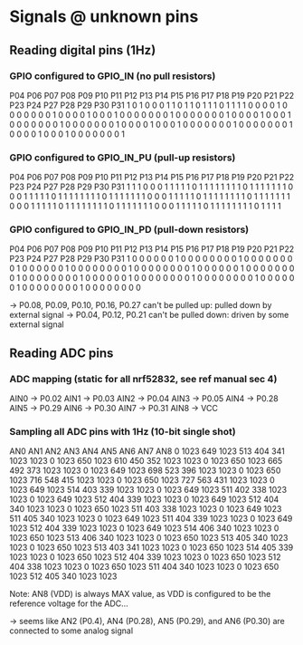 # Signals @ unknown pins

## Reading digital pins (1Hz)

### GPIO configured to GPIO_IN (no pull resistors)
P04 P06 P07 P08 P09 P10 P11 P12 P13 P14 P15 P16 P17 P18 P19 P20 P21 P22 P23 P24 P27 P28 P29 P30 P31
 1   0   1   0   0   0   1   1   0   1   1   0   1   1   1   0   1   1   1   1   0   0   0   0   1
 0   0   0   0   0   0   0   1   0   0   0   0   1   0   0   0   1   0   0   0   0   0   0   0   1
 0   0   0   0   0   0   0   1   0   0   0   0   1   0   0   0   1   0   0   0   0   0   0   0   1
 0   0   0   0   0   0   0   1   0   0   0   0   1   0   0   0   1   0   0   0   0   0   0   0   1
 0   0   0   0   0   0   0   1   0   0   0   0   1   0   0   0   1   0   0   0   0   0   0   0   1

### GPIO configured to GPIO_IN_PU (pull-up resistors)
P04 P06 P07 P08 P09 P10 P11 P12 P13 P14 P15 P16 P17 P18 P19 P20 P21 P22 P23 P24 P27 P28 P29 P30 P31
 1   1   1   0   0   0   1   1   1   1   1   0   1   1   1   1   1   1   1   1   0   1   1   1   1
 1   1   1   0   0   0   1   1   1   1   1   0   1   1   1   1   1   1   1   1   0   1   1   1   1
 1   1   1   0   0   0   1   1   1   1   1   0   1   1   1   1   1   1   1   1   0   1   1   1   1
 1   1   1   0   0   0   1   1   1   1   1   0   1   1   1   1   1   1   1   1   0   1   1   1   1
 1   1   1   0   0   0   1   1   1   1   1   0   1   1   1   1   1   1   1   1   0   1   1   1   1

### GPIO configured to GPIO_IN_PD (pull-down resistors)
P04 P06 P07 P08 P09 P10 P11 P12 P13 P14 P15 P16 P17 P18 P19 P20 P21 P22 P23 P24 P27 P28 P29 P30 P31
 1   0   0   0   0   0   0   1   0   0   0   0   0   0   0   0   1   0   0   0   0   0   0   0   0
 1   0   0   0   0   0   0   1   0   0   0   0   0   0   0   0   1   0   0   0   0   0   0   0   0
 1   0   0   0   0   0   0   1   0   0   0   0   0   0   0   0   1   0   0   0   0   0   0   0   0
 1   0   0   0   0   0   0   1   0   0   0   0   0   0   0   0   1   0   0   0   0   0   0   0   0
 1   0   0   0   0   0   0   1   0   0   0   0   0   0   0   0   1   0   0   0   0   0   0   0   0


-> P0.08, P0.09, P0.10, P0.16, P0.27 can't be pulled up: pulled down by external signal
-> P0.04, P0.12, P0.21 can't be pulled down: driven by some external signal

## Reading ADC pins

### ADC mapping (static for all nrf52832, see ref manual sec 4)
AIN0 -> P0.02
AIN1 -> P0.03
AIN2 -> P0.04
AIN3 -> P0.05
AIN4 -> P0.28
AIN5 -> P0.29
AIN6 -> P0.30
AIN7 -> P0.31
AIN8 -> VCC

### Sampling all ADC pins with 1Hz (10-bit single shot)

AN0  AN1  AN2  AN3  AN4  AN5  AN6  AN7  AN8
  0 1023  649 1023  513  404  341 1023 1023
  0 1023  650 1023  610  450  352 1023 1023
  0 1023  650 1023  665  492  373 1023 1023
  0 1023  649 1023  698  523  396 1023 1023
  0 1023  650 1023  716  548  415 1023 1023
  0 1023  650 1023  727  563  431 1023 1023
  0 1023  649 1023  514  403  339 1023 1023
  0 1023  649 1023  511  402  338 1023 1023
  0 1023  649 1023  512  404  339 1023 1023
  0 1023  649 1023  512  404  340 1023 1023
  0 1023  650 1023  511  403  338 1023 1023
  0 1023  649 1023  511  405  340 1023 1023
  0 1023  649 1023  511  404  339 1023 1023
  0 1023  649 1023  512  404  339 1023 1023
  0 1023  649 1023  514  406  340 1023 1023
  0 1023  650 1023  513  406  340 1023 1023
  0 1023  650 1023  513  405  340 1023 1023
  0 1023  650 1023  513  403  341 1023 1023
  0 1023  650 1023  514  405  339 1023 1023
  0 1023  650 1023  512  404  339 1023 1023
  0 1023  650 1023  512  404  338 1023 1023
  0 1023  650 1023  511  404  340 1023 1023
  0 1023  650 1023  512  405  340 1023 1023

Note: AN8 (VDD) is always MAX value, as VDD is configured to be the reference voltage for the ADC...

-> seems like AN2 (P0.4), AN4 (P0.28), AN5 (P0.29), and AN6 (P0.30) are connected to some analog signal
